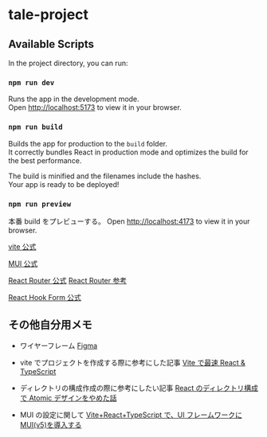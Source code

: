 # tale-project

## Available Scripts

In the project directory, you can run:

### `npm run dev`

Runs the app in the development mode.\
Open [http://localhost:5173](http://localhost:5173) to view it in your browser.

### `npm run build`

Builds the app for production to the `build` folder.\
It correctly bundles React in production mode and optimizes the build for the best performance.

The build is minified and the filenames include the hashes.\
Your app is ready to be deployed!

### `npm run preview`

本番 build をプレビューする。
Open [http://localhost:4173](http://localhost:4173) to view it in your browser.

[vite 公式](https://ja.vitejs.dev/)

[MUI 公式](https://mui.com/)

[React Router 公式](https://reactrouter.com/en/main)
[React Router 参考](https://reffect.co.jp/react/react-router-6)

[React Hook Form 公式](https://react-hook-form.com/)

## その他自分用メモ

- ワイヤーフレーム
  [Figma](https://www.figma.com/file/zV1QQJcJJGnTrGTiVAcYgI/%E3%83%95%E3%83%AA%E3%83%9E%E3%82%A2%E3%83%97%E3%83%AA%E7%A4%BE%E5%86%85%E3%82%B5%E3%83%BC%E3%83%93%E3%82%B9?node-id=0%3A1&t=NyiUUJYhgqUO8s5B-0)

- vite でプロジェクトを作成する際に参考にした記事
  [Vite で最速 React & TypeScript](https://zenn.dev/sprout2000/articles/98145cf2a807b1)

- ディレクトリの構成作成の際に参考にしたい記事
  [React のディレクトリ構成で Atomic デザインをやめた話](https://zenn.dev/brachio_takumi/articles/2ab9ef9fbe4159)

- MUI の設定に関して
  [Vite+React+TypeScript で、UI フレームワークに MUI(v5)を導入する](https://zenn.dev/longbridge/articles/bba17785710c1a)

